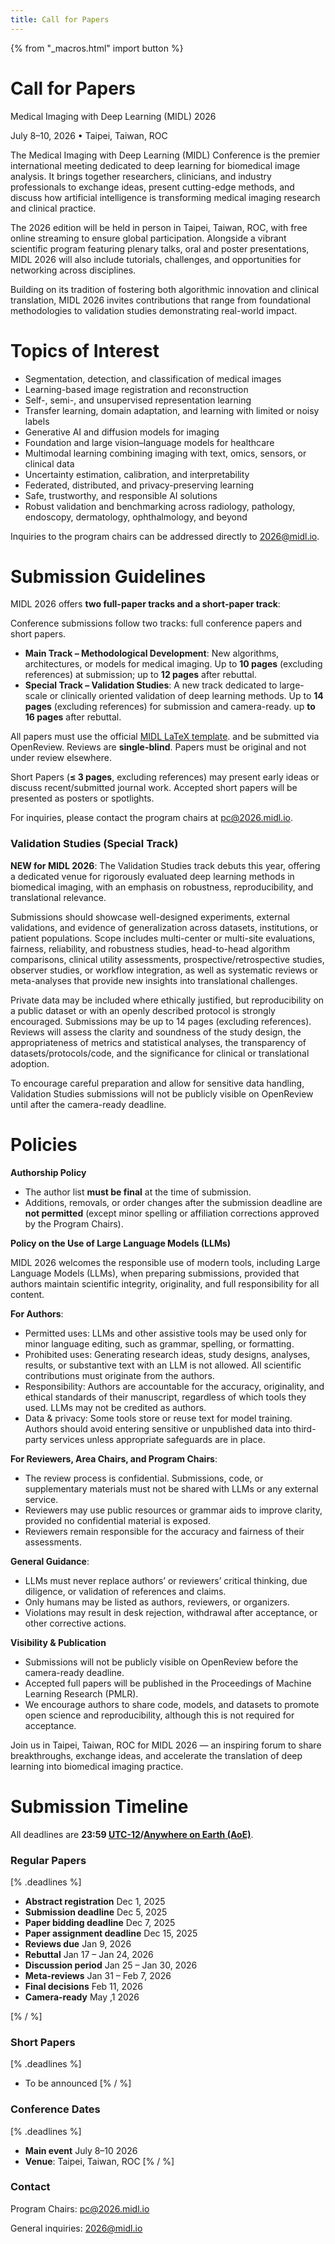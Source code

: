 ```yaml
---
title: Call for Papers
---
```


{% from "_macros.html" import button %}

# Call for Papers

Medical Imaging with Deep Learning (MIDL) 2026

July 8–10, 2026 • Taipei, Taiwan, ROC

The Medical Imaging with Deep Learning (MIDL) Conference is the premier international meeting dedicated to deep learning for biomedical image analysis. It brings together researchers, clinicians, and industry professionals to exchange ideas, present cutting-edge methods, and discuss how artificial intelligence is transforming medical imaging research and clinical practice.

The 2026 edition will be held in person in Taipei, Taiwan, ROC, with free online streaming to ensure global participation. Alongside a vibrant scientific program featuring plenary talks, oral and poster presentations, MIDL 2026 will also include tutorials, challenges, and opportunities for networking across disciplines.

Building on its tradition of fostering both algorithmic innovation and clinical translation, MIDL 2026 invites contributions that range from foundational methodologies to validation studies demonstrating real-world impact.

# Topics of Interest
- Segmentation, detection, and classification of medical images
- Learning-based image registration and reconstruction
- Self-, semi-, and unsupervised representation learning
- Transfer learning, domain adaptation, and learning with limited or noisy labels
- Generative AI and diffusion models for imaging
- Foundation and large vision–language models for healthcare
- Multimodal learning combining imaging with text, omics, sensors, or clinical data
- Uncertainty estimation, calibration, and interpretability
- Federated, distributed, and privacy-preserving learning
- Safe, trustworthy, and responsible AI solutions
- Robust validation and benchmarking across radiology, pathology, endoscopy, dermatology, ophthalmology, and beyond

Inquiries to the program chairs can be addressed directly to [2026@midl.io](mailto:2026@midl.io).

# Submission Guidelines

MIDL 2026 offers **two full-paper tracks and a short-paper track**:

Conference submissions follow two tracks: full conference papers and short papers.

- **Main Track – Methodological Development**: New algorithms, architectures, or models for medical imaging. Up to **10 pages** (excluding references) at submission; up to **12 pages** after rebuttal.
- **Special Track – Validation Studies**: A new track dedicated to large-scale or clinically oriented validation of deep learning methods. Up to **14 pages** (excluding references) for submission and camera-ready. up **to 16 pages** after rebuttal.

All papers must use the official [MIDL LaTeX template](https://github.com/MIDL-Conference/MIDLLatexTemplate). and be submitted via OpenReview. Reviews are **single-blind**. Papers must be original and not under review elsewhere.

Short Papers (**≤ 3 pages**, excluding references) may present early ideas or discuss recent/submitted journal work. Accepted short papers will be presented as posters or spotlights.

For inquiries, please contact the program chairs at [pc@2026.midl.io](mailto:pc@2026.midl.io).


### Validation Studies (Special Track)

**NEW for MIDL 2026**: The Validation Studies track debuts this year, offering a dedicated venue for rigorously evaluated deep learning methods in biomedical imaging, with an emphasis on robustness, reproducibility, and translational relevance.

Submissions should showcase well-designed experiments, external validations, and evidence of generalization across datasets, institutions, or patient populations.
Scope includes multi-center or multi-site evaluations, fairness, reliability, and robustness studies, head-to-head algorithm comparisons, clinical utility assessments, prospective/retrospective studies, observer studies, or workflow integration, as well as systematic reviews or meta-analyses that provide new insights into translational challenges.

Private data may be included where ethically justified, but reproducibility on a public dataset or with an openly described protocol is strongly encouraged.
Submissions may be up to 14 pages (excluding references). Reviews will assess the clarity and soundness of the study design, the appropriateness of metrics and statistical analyses, the transparency of datasets/protocols/code, and the significance for clinical or translational adoption.

To encourage careful preparation and allow for sensitive data handling, Validation Studies submissions will not be publicly visible on OpenReview until after the camera-ready deadline.

# Policies

**Authorship Policy**

- The author list **must be final** at the time of submission.
- Additions, removals, or order changes after the submission deadline are **not permitted** (except minor spelling or affiliation corrections approved by the Program Chairs).

**Policy on the Use of Large Language Models (LLMs)**

MIDL 2026 welcomes the responsible use of modern tools, including Large Language Models (LLMs), when preparing submissions, provided that authors maintain scientific integrity, originality, and full responsibility for all content.


**For Authors**:

- Permitted uses: LLMs and other assistive tools may be used only for minor language editing, such as grammar, spelling, or formatting.
- Prohibited uses: Generating research ideas, study designs, analyses, results, or substantive text with an LLM is not allowed. All scientific contributions must originate from the authors.
- Responsibility: Authors are accountable for the accuracy, originality, and ethical standards of their manuscript, regardless of which tools they used. LLMs may not be credited as authors.
- Data & privacy: Some tools store or reuse text for model training. Authors should avoid entering sensitive or unpublished data into third-party services unless appropriate safeguards are in place.

**For Reviewers, Area Chairs, and Program Chairs**:

- The review process is confidential. Submissions, code, or supplementary materials must not be shared with LLMs or any external service.
- Reviewers may use public resources or grammar aids to improve clarity, provided no confidential material is exposed.
- Reviewers remain responsible for the accuracy and fairness of their assessments.

**General Guidance**:

- LLMs must never replace authors’ or reviewers’ critical thinking, due diligence, or validation of references and claims.
- Only humans may be listed as authors, reviewers, or organizers.
- Violations may result in desk rejection, withdrawal after acceptance, or other corrective actions.

**Visibility & Publication**

- Submissions will not be publicly visible on OpenReview before the camera-ready deadline.
- Accepted full papers will be published in the Proceedings of Machine Learning Research (PMLR). 
- We encourage authors to share code, models, and datasets to promote open science and reproducibility, although this is not required for acceptance.
  
Join us in Taipei, Taiwan, ROC for MIDL 2026 — an inspiring forum to share breakthroughs, exchange ideas, and accelerate the translation of deep learning into biomedical imaging practice.

  
# Submission Timeline

All deadlines are **23:59 [UTC-12](https://www.timeanddate.com/time/zones/aoe)/[Anywhere on Earth (AoE)](https://en.wikipedia.org/wiki/Anywhere_on_Earth)**.

<!-- **Note that visa invitation letters will be available upon request for registered attendees. If you require a visa invitation letter, please contact the organizers at [2025@midl.io](mailto:2025@midl.io) after completing your registration.**

**To process your request, please provide:**
- *Your full legal name (as it appears on your passport)*
- *Your home country address*
- *Your paper ID and title if you submitted a paper to MIDL 2025* -->


<!-- While the title and abstract can still be changed after the registration deadline (until the submission deadline), they will be used to assign the papers to the reviewers. The authors are therefore asked to give meaningful names and abstracts. -->

### Regular Papers
[% .deadlines %]
* **Abstract registration** Dec 1, 2025
* **Submission deadline** Dec 5, 2025
* **Paper bidding deadline** Dec 7, 2025
* **Paper assignment deadline** Dec 15, 2025
* **Reviews due** Jan 9, 2026
* **Rebuttal** Jan 17 – Jan 24, 2026
* **Discussion period** Jan 25 – Jan 30, 2026
* **Meta-reviews** Jan 31 – Feb 7, 2026
* **Final decisions** Feb 11, 2026
* **Camera-ready** May ,1 2026
<!-- for stricking use <s. </s>-->
[% / %]
<!-- <p class="button">
  <a href="https://openreview.net/group?id=MIDL.io/2026/Conference" target="_blank">Full Paper OpenReview Platform</a>
</p> -->

### Short Papers
[% .deadlines %]
<!-- * **Short paper submission deadline** 11 April 2025
* **Final decisions** 1 May 2025
* **Camera-ready deadline** 1 June 2025 -->
* To be announced
[% / %]
<!-- <p class="button">
  <a href="https://openreview.net/group?id=MIDL.io/2026/Short_Papers" target="_blank">Short Paper OpenReview Platform</a>
</p> -->

### Conference Dates
[% .deadlines %]
* **Main event** July 8–10 2026
* **Venue**: Taipei, Taiwan, ROC
[% / %]

### Contact

Program Chairs: [pc@2026.midl.io](mailto:pc@2026.midl.io)

General inquiries: [2026@midl.io](mailto:2026@midl.io)
